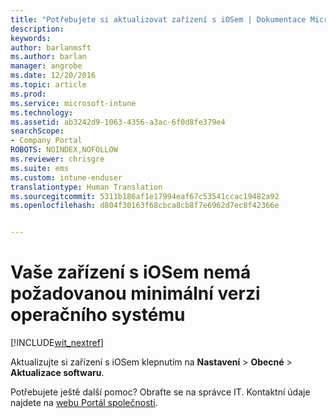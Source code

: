 ```yaml
---
title: "Potřebujete si aktualizovat zařízení s iOSem | Dokumentace Microsoftu"
description: 
keywords: 
author: barlanmsft
ms.author: barlan
manager: angrobe
ms.date: 12/20/2016
ms.topic: article
ms.prod: 
ms.service: microsoft-intune
ms.technology: 
ms.assetid: ab3242d9-1063-4356-a3ac-6f0d8fe379e4
searchScope:
- Company Portal
ROBOTS: NOINDEX,NOFOLLOW
ms.reviewer: chrisgre
ms.suite: ems
ms.custom: intune-enduser
translationtype: Human Translation
ms.sourcegitcommit: 5311b186af1e17994eaf67c53541ccac19482a92
ms.openlocfilehash: d804f30163f68cbca8cb8f7e6962d7ec8f42366e


---
```


# <a name="your-ios-device-doesnt-have-the-required-minimum-operating-system-version"></a>Vaše zařízení s iOSem nemá požadovanou minimální verzi operačního systému

[!INCLUDE[wit_nextref](../includes/end-user-os-update-guidance.md)]

Aktualizujte si zařízení s iOSem klepnutím na **Nastavení** > **Obecné** > **Aktualizace softwaru**.

Potřebujete ještě další pomoc? Obraťte se na správce IT. Kontaktní údaje najdete na [webu Portál společnosti](http://portal.manage.microsoft.com).



<!--HONumber=Jan17_HO1-->



